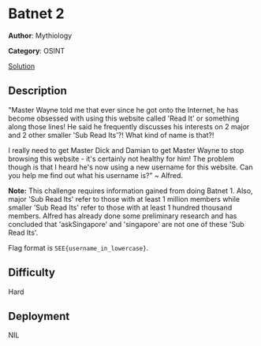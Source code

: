 # Batnet 2

**Author**: Mythiology

**Category**: OSINT

[Solution](solve/solve.md)

## Description

"Master Wayne told me that ever since he got onto the Internet, he has become obsessed with using this website called 'Read It' or something along those lines! He said he frequently discusses his interests on 2 major and 2 other smaller 'Sub Read Its'?! What kind of name is that?!

I really need to get Master Dick and Damian to get Master Wayne to stop browsing this website - it's certainly not healthy for him! The problem though is that I heard he's now using a new username for this website. Can you help me find out what his username is?" ~ Alfred.

**Note:** This challenge requires information gained from doing Batnet 1. Also, major 'Sub Read Its' refer to those with at least 1 million members while smaller 'Sub Read Its' refer to those with at least 1 hundred thousand members. Alfred has already done some preliminary research and has concluded that 'askSingapore' and 'singapore' are not one of these 'Sub Read Its'.

Flag format is `SEE{username_in_lowercase}`.

## Difficulty

Hard

## Deployment

NIL
